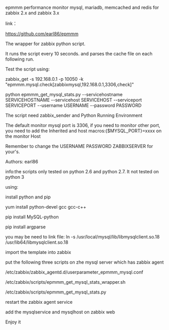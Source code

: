 epmmm performance monitor mysql, mariadb, memcached and redis for zabbix 2.x and zabbix 3.x

link：

https://github.com/earl86/epmmm

The wrapper for zabbix python script.

It runs the script every 10 seconds. and parses the cache file on each following run.

Test the script using:

zabbix_get -s 192.168.0.1 -p 10050 -k "epmmm.mysql.check[zabbixmysql,192.168.0.1,3306,check]"

python epmmm_get_mysql_stats.py --servicehostname SERVICEHOSTNAME --servicehost SERVICEHOST --serviceport SERVICEPORT --username USERNAME --password PASSWORD

The script need zabbix_sender and Python Running Environment

The default monitor mysql port is 3306, if you need to monitor other port, you need to add the Inherited and host macros:{$MYSQL_PORT}=xxxx on the monitor Host

Remember to change the USERNAME PASSWORD ZABBIXSERVER for your's.

Authors: earl86

info:the scripts only tested on python 2.6 and python 2.7. It not tested on python 3


using:

install python and pip

yum install python-devel gcc gcc-c++

pip install MySQL-python

pip install argparse

you may be need to link file:
ln -s /usr/local/mysql/lib/libmysqlclient.so.18 /usr/lib64/libmysqlclient.so.18



import the template into zabbix


put the following three scripts on zhe mysql server which has zabbix agent

/etc/zabbix/zabbix_agentd.d/userparameter_epmmm_mysql.conf

/etc/zabbix/scripts/epmmm_get_mysql_stats_wrapper.sh

/etc/zabbix/scripts/epmmm_get_mysql_stats.py


restart the zabbix agent service


add the mysqlservice and mysqlhost on zabbix web 

Enjoy it
